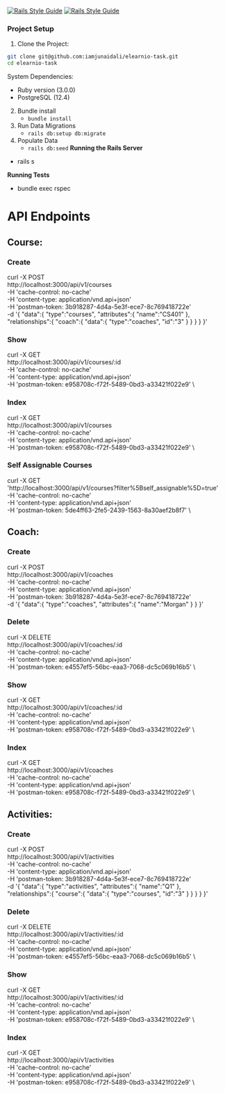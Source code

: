 [![Rails Style Guide](https://img.shields.io/badge/code_style-rubocop-brightgreen.svg)](https://github.com/rubocop/rubocop-rails)
[![Rails Style Guide](https://img.shields.io/badge/code_style-community-brightgreen.svg)](https://rails.rubystyle.guide)

### Project Setup

 1. Clone the Project:
 ```sh
git clone git@github.com:iamjunaidali/elearnio-task.git
cd elearnio-task
```
System Dependencies:
- Ruby version (3.0.0)
- PostgreSQL (12.4)

2. Bundle install
    + `bundle install`
3. Run Data Migrations
    + `rails db:setup db:migrate`
4. Populate Data
    + `rails db:seed`
**Running the Rails Server**

 - rails s

**Running Tests**

- bundle exec rspec

# API Endpoints

## Course:
### Create

curl -X POST \
  http://localhost:3000/api/v1/courses \
  -H 'cache-control: no-cache' \
  -H 'content-type: application/vnd.api+json' \
  -H 'postman-token: 3b918287-4d4a-5e3f-ece7-8c769418722e' \
  -d '{
   "data":{
      "type":"courses",
      "attributes":{
         "name":"CS401"
      },
      "relationships":{
         "coach":{
            "data":{
               "type":"coaches",
               "id":"3"
            }
         }
      }
   }
}'

### Show

curl -X GET \
  http://localhost:3000/api/v1/courses/:id \
  -H 'cache-control: no-cache' \
  -H 'content-type: application/vnd.api+json' \
  -H 'postman-token: e958708c-f72f-5489-0bd3-a33421f022e9' \

### Index

curl -X GET \
  http://localhost:3000/api/v1/courses \
  -H 'cache-control: no-cache' \
  -H 'content-type: application/vnd.api+json' \
  -H 'postman-token: e958708c-f72f-5489-0bd3-a33421f022e9' \

### Self Assignable Courses

curl -X GET \
  'http://localhost:3000/api/v1/courses?filter%5Bself_assignable%5D=true' \
  -H 'cache-control: no-cache' \
  -H 'content-type: application/vnd.api+json' \
  -H 'postman-token: 5de4ff63-2fe5-2439-1563-8a30aef2b8f7' \

## Coach:
### Create

curl -X POST \
  http://localhost:3000/api/v1/coaches \
  -H 'cache-control: no-cache' \
  -H 'content-type: application/vnd.api+json' \
  -H 'postman-token: 3b918287-4d4a-5e3f-ece7-8c769418722e' \
  -d '{
   "data":{
      "type":"coaches",
      "attributes":{
         "name":"Morgan"
      }
   }
}'

### Delete

curl -X DELETE \
  http://localhost:3000/api/v1/coaches/:id \
  -H 'cache-control: no-cache' \
  -H 'content-type: application/vnd.api+json' \
  -H 'postman-token: e4557ef5-56bc-eaa3-7068-dc5c069b16b5' \

### Show

curl -X GET \
  http://localhost:3000/api/v1/coaches/:id \
  -H 'cache-control: no-cache' \
  -H 'content-type: application/vnd.api+json' \
  -H 'postman-token: e958708c-f72f-5489-0bd3-a33421f022e9' \

### Index

curl -X GET \
  http://localhost:3000/api/v1/coaches \
  -H 'cache-control: no-cache' \
  -H 'content-type: application/vnd.api+json' \
  -H 'postman-token: e958708c-f72f-5489-0bd3-a33421f022e9' \

## Activities:
### Create

curl -X POST \
  http://localhost:3000/api/v1/activities \
  -H 'cache-control: no-cache' \
  -H 'content-type: application/vnd.api+json' \
  -H 'postman-token: 3b918287-4d4a-5e3f-ece7-8c769418722e' \
  -d '{
   "data":{
      "type":"activities",
      "attributes":{
         "name":"Q1"
      },
      "relationships":{
         "course":{
            "data":{
               "type":"courses",
               "id":"3"
            }
         }
      }
   }
}'

### Delete

curl -X DELETE \
  http://localhost:3000/api/v1/activities/:id \
  -H 'cache-control: no-cache' \
  -H 'content-type: application/vnd.api+json' \
  -H 'postman-token: e4557ef5-56bc-eaa3-7068-dc5c069b16b5' \

### Show

curl -X GET \
  http://localhost:3000/api/v1/activities/:id \
  -H 'cache-control: no-cache' \
  -H 'content-type: application/vnd.api+json' \
  -H 'postman-token: e958708c-f72f-5489-0bd3-a33421f022e9' \

### Index

curl -X GET \
  http://localhost:3000/api/v1/activities \
  -H 'cache-control: no-cache' \
  -H 'content-type: application/vnd.api+json' \
  -H 'postman-token: e958708c-f72f-5489-0bd3-a33421f022e9' \

